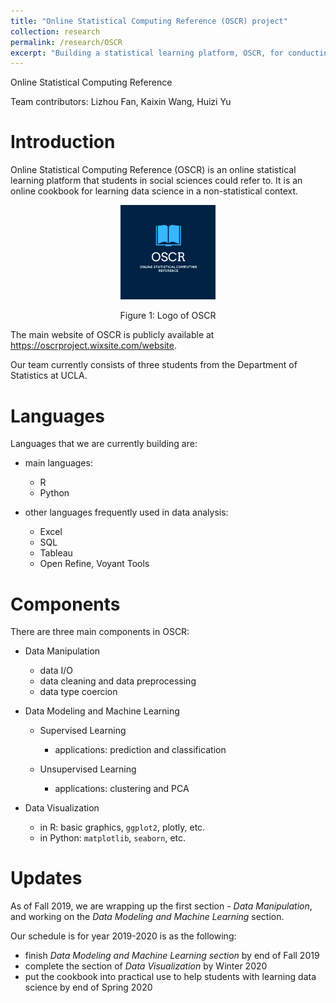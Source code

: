 ```yaml
---
title: "Online Statistical Computing Reference (OSCR) project"
collection: research
permalink: /research/OSCR
excerpt: "Building a statistical learning platform, OSCR, for conducting statistical analysis in social sciences."
---
```


Online Statistical Computing Reference

Team contributors: Lizhou Fan, Kaixin Wang, Huizi Yu

Introduction
============

Online Statistical Computing Reference (OSCR) is an online statistical learning platform that students in social sciences could refer to. It is an online cookbook for learning data science in a non-statistical context.

<center>
    <img src="OSCR.png" alt="Logo of OSCR" style="width:30.0%" />
                                                           
 <p class="caption">
  Figure 1: Logo of OSCR
  </p>
</center>

The main website of OSCR is publicly available at <https://oscrproject.wixsite.com/website>.

Our team currently consists of three students from the Department of Statistics at UCLA.

Languages
=========

Languages that we are currently building are:

-   main languages:

    -   R
    -   Python

-   other languages frequently used in data analysis:

    -   Excel
    -   SQL
    -   Tableau
    -   Open Refine, Voyant Tools

Components
==========

There are three main components in OSCR:

-   Data Manipulation

    -   data I/O
    -   data cleaning and data preprocessing
    -   data type coercion

-   Data Modeling and Machine Learning

    -   Supervised Learning

        -   applications: prediction and classification

    -   Unsupervised Learning

        -   applications: clustering and PCA

-   Data Visualization

    -   in R: basic graphics, `ggplot2`, plotly, etc.
    -   in Python: `matplotlib`, `seaborn`, etc.

Updates
=======

As of Fall 2019, we are wrapping up the first section - *Data Manipulation*, and working on the *Data Modeling and Machine Learning* section.

Our schedule is for year 2019-2020 is as the following:

- finish *Data Modeling and Machine Learning section* by end of Fall 2019
- complete the section of *Data Visualization* by Winter 2020
- put the cookbook into practical use to help students with learning data science by end of Spring 2020
